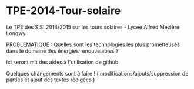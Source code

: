 TPE-2014-Tour-solaire
=====================

Le TPE des S SI 2014/2015 sur les tours solaires - Lycée Alfred Mézière Longwy

PROBLEMATIQUE : Quelles sont les technologies les plus prometteuses dans le domaine des énergies renouvelables ?


Ici seront mit des aides à l'utilisation de github


Quelques changements sont à faire ! ( modifications/ajouts/suppression de parties et ajout des textes rédigées )
